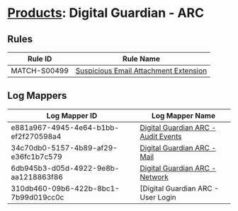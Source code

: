 # [Products](README.md): Digital Guardian - ARC

## Rules

|Rule ID|Rule Name|
|----|----|
|MATCH-S00499|[Suspicious Email Attachment Extension](../rules/MATCH-S00499.md)|


## Log Mappers

|Log Mapper ID|Log Mapper Name|
|----|----|
|e881a967-4945-4e64-b1bb-ef2f270598a4|[Digital Guardian ARC - Audit Events](../mappings/e881a967-4945-4e64-b1bb-ef2f270598a4.md)|
|34c70db0-5157-4b89-af29-e36fc1b7c579|[Digital Guardian ARC - Mail](../mappings/34c70db0-5157-4b89-af29-e36fc1b7c579.md)|
|6db945b3-d05d-4922-9e8b-aa1218863f86|[Digital Guardian ARC - Network](../mappings/6db945b3-d05d-4922-9e8b-aa1218863f86.md)|
|310db460-09b6-422b-8bc1-7b99d019cc0c|[Digital Guardian ARC - User Login|Logoff](../mappings/310db460-09b6-422b-8bc1-7b99d019cc0c.md)|


